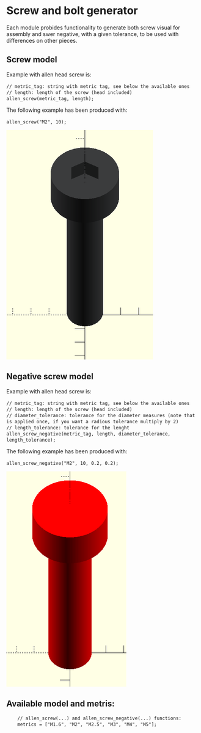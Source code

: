 # Screw and bolt generator

Each module probides functionality to generate both screw visual for assembly and swer negative, with a given tolerance, to be used with differences on other pieces.

## Screw model

Example with allen head screw is:
```OpenSCAD
// metric_tag: string with metric tag, see below the available ones
// length: length of the screw (head included)
allen_screw(metric_tag, length);
```

The following example has been produced with:

```OpenSCAD
allen_screw("M2", 10);
```

![Screw view](media/1_allen_screw.PNG)

## Negative screw model

Example with allen head screw is:
```OpenSCAD
// metric_tag: string with metric tag, see below the available ones
// length: length of the screw (head included)
// diameter_tolerance: tolerance for the diameter measures (note that is applied once, if you want a radious tolerance multiply by 2)
// length_tolerance: tolerance for the lenght
allen_screw_negative(metric_tag, length, diameter_tolerance, length_tolerance);
```

The following example has been produced with:

```OpenSCAD
allen_screw_negative("M2", 10, 0.2, 0.2);
```

![Negative screw view](media/1_allen_screw_negative.PNG)


## Available model and metris:

```OpenSCAD
    // allen_screw(...) and allen_screw_negative(...) functions: 
    metrics = ["M1.6", "M2", "M2.5", "M3", "M4", "M5"];
```
